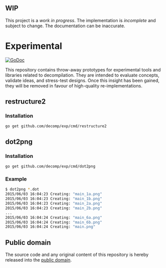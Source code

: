 ## WIP

This project is a *work in progress*. The implementation is *incomplete* and subject to change. The documentation can be inaccurate.

# Experimental

[![GoDoc](https://godoc.org/github.com/decomp/exp?status.svg)](https://godoc.org/github.com/decomp/exp)

This repository contains throw-away prototypes for experimental tools and libraries related to decompilation. They are intended to evaluate concepts, validate ideas, and stress-test designs. Once this insight has been gained, they will be removed in favour of high-quality re-implementations.

## restructure2

### Installation

    go get github.com/decomp/exp/cmd/restructure2

## dot2png

### Installation

    go get github.com/decomp/exp/cmd/dot2png

### Example

```bash
$ dot2png *.dot
2015/06/03 16:04:23 Creating: "main_1a.png"
2015/06/03 16:04:23 Creating: "main_1b.png"
2015/06/03 16:04:23 Creating: "main_2a.png"
2015/06/03 16:04:23 Creating: "main_2b.png"
...
2015/06/03 16:04:24 Creating: "main_6a.png"
2015/06/03 16:04:24 Creating: "main_6b.png"
2015/06/03 16:04:24 Creating: "main.png"
```

## Public domain

The source code and any original content of this repository is hereby released into the [public domain].

[public domain]: https://creativecommons.org/publicdomain/zero/1.0/
